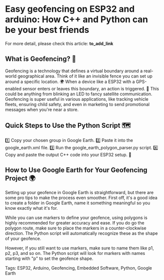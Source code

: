# Easy geofencing on ESP32 and arduino: How C++ and Python can be your best friends
For more detail, please check this article: __to_add_link__

## What is Geofencing? 📍

Geofencing is a technology that defines a virtual boundary around a real-world geographical area. Think of it like an invisible fence you can set up around a specific location. 🌍 When a device like a ESP32 with a GPS-enabled sensor enters or leaves this boundary, an action is triggered. 🚨 This could be anything from blinking an LED to fancy satellite communication. Geofencing is super useful in various applications, like tracking vehicle fleets, ensuring child safety, and even in marketing to send promotional messages when you're near a store. 

## Quick Steps to Use the Python Script 🗺️

1️⃣ Copy your chosen group in Google Earth. 
2️⃣ Paste it into the google_earth.xml file. 
3️⃣ Run the google_earth_polygon_parser.py script. 
4️⃣ Copy and paste the output C++ code into your ESP32 setup. 
🚀

## How to Use Google Earth for Your Geofencing Project 🌍

Setting up your geofence in Google Earth is straightforward, but there are some pro tips to make the process even smoother. First off, it's a good idea to create a folder in Google Earth, name it something meaningful so you know exactly what it's for.

While you can use markers to define your geofence, using polygons is highly recommended for greater accuracy and ease. If you do go the polygon route, make sure to place the markers in a counter-clockwise direction. The Python script will automatically recognize these as the shape of your geofence.

However, if you still want to use markers, make sure to name them like p1, p2, p3, and so on. The Python script will look for markers with names starting with "p" to set the geofence shape. 



Tags: ESP32, Arduino, Geofencing, Embedded Software, Python, Google Earth